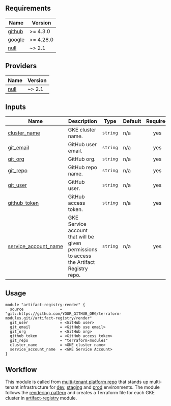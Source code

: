<!-- BEGIN_TF_DOCS -->
## Requirements

| Name | Version |
|------|---------|
| <a name="requirement_github"></a> [github](#requirement\_github) | >= 4.3.0 |
| <a name="requirement_google"></a> [google](#requirement\_google) | >= 4.28.0 |
| <a name="requirement_null"></a> [null](#requirement\_null) | ~> 2.1 |

## Providers

| Name | Version |
|------|---------|
| <a name="provider_null"></a> [null](#provider\_null) | ~> 2.1 |


## Inputs

| Name | Description | Type | Default | Required |
|------|-------------|------|---------|:--------:|
| <a name="input_cluster_name"></a> [cluster\_name](#input\_cluster\_name) | GKE cluster name. | `string` | n/a | yes |
| <a name="input_git_email"></a> [git\_email](#input\_git\_email) | GitHub user email. | `string` | n/a | yes |
| <a name="input_git_org"></a> [git\_org](#input\_git\_org) | GitHub org. | `string` | n/a | yes |
| <a name="input_git_repo"></a> [git\_repo](#input\_git\_repo) | GitHub repo name. | `string` | n/a | yes |
| <a name="input_git_user"></a> [git\_user](#input\_git\_user) | GitHub user. | `string` | n/a | yes |
| <a name="input_github_token"></a> [github\_token](#input\_github\_token) | GitHub access token. | `string` | n/a | yes |
| <a name="input_service_account_name"></a> [service\_account\_name](#input\_service\_account\_name) | GKE Service account that will be given permissions to access the Artifact Registry repo. | `string` | n/a | yes |

## Usage

```hcl
module "artifact-registry-render" {
  source                = "git::https://github.com/YOUR_GITHUB_ORG/terraform-modules.git//artifact-registry/render"
  git_user              = <GitHub user>
  git_email             = <GitHub use email>
  git_org               = <GitHub org>
  github_token          = <GitHub access token>
  git_repo              = "terraform-modules"
  cluster_name          = <GKE cluster name>
  service_account_name  = <GKE Service Account>
}

```

## Workflow

This module is called from [multi-tenant platform repo][muti-tenant-platform-repo] that stands up multi-tenant infrastructure for [dev][dev-multi-tenant], [staging][staging-multi-tenant] and [prod][prod-multi-tenant] environments.
The module follows the [rendering pattern][rendering-pattern] and creates a Terraform file for each GKE cluster in [artifact-registry][artifact-registry] module.

<!-- LINKS: https://www.markdownguide.org/basic-syntax/#reference-style-links -->
<!-- END_TF_DOCS -->
[muti-tenant-platform-repo]: ../../../platform-template
[dev-multi-tenant]: ../../../platform-template/env/dev/main.tf?plain=1#L102
[staging-multi-tenant]: ../../../platform-template/env/staging/main.tf?plain=1#L102
[prod-multi-tenant]: ../../../platform-template/env/prod/main.tf?plain=1#L102
[artifact-registry]: ../../artifact-registry
[rendering-pattern]: ../../README.md/#rendering-pattern
